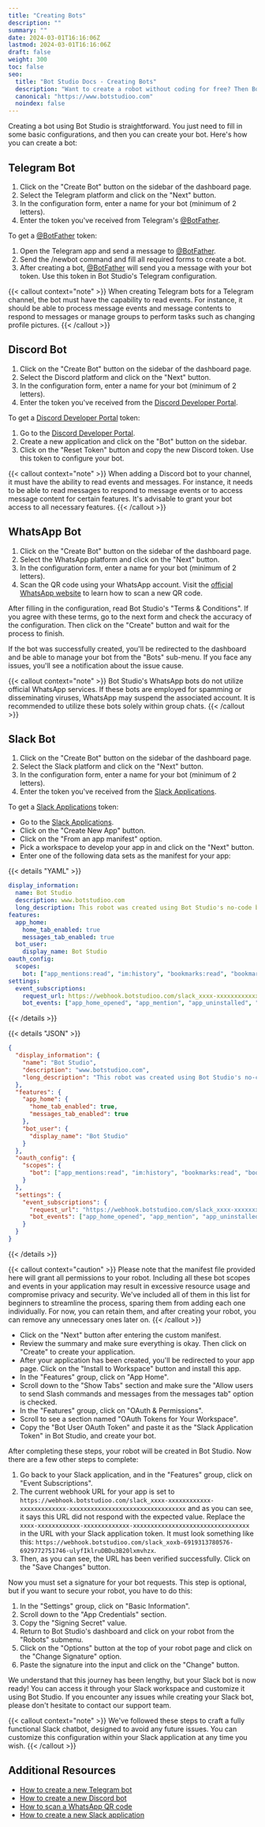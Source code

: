 ```yaml
---
title: "Creating Bots"
description: ""
summary: ""
date: 2024-03-01T16:16:06Z
lastmod: 2024-03-01T16:16:06Z
draft: false
weight: 300
toc: false
seo:
  title: "Bot Studio Docs - Creating Bots"
  description: "Want to create a robot without coding for free? Then Bot Studio is what you need. Click here to see how to create a robot for all platforms."
  canonical: "https://www.botstudioo.com"
  noindex: false
---
```


Creating a bot using Bot Studio is straightforward. You just need to fill in some basic configurations, and then you can create your bot. Here's how you can create a bot:

## Telegram Bot

1. Click on the "Create Bot" button on the sidebar of the dashboard page.
2. Select the Telegram platform and click on the "Next" button.
3. In the configuration form, enter a name for your bot (minimum of 2 letters).
4. Enter the token you've received from Telegram's [@BotFather](https://t.me/BotFather).

To get a [@BotFather](https://t.me/BotFather) token:

1. Open the Telegram app and send a message to [@BotFather](https://t.me/BotFather).
2. Send the /newbot command and fill all required forms to create a bot.
3. After creating a bot, [@BotFather](https://t.me/BotFather) will send you a message with your bot token. Use this token in Bot Studio's Telegram configuration.

{{< callout context="note" >}}
When creating Telegram bots for a Telegram channel, the bot must have the capability to read events. For instance, it should be able to process message events and message contents to respond to messages or manage groups to perform tasks such as changing profile pictures.
{{< /callout >}}

## Discord Bot

1. Click on the "Create Bot" button on the sidebar of the dashboard page.
2. Select the Discord platform and click on the "Next" button.
3. In the configuration form, enter a name for your bot (minimum of 2 letters).
4. Enter the token you've received from the [Discord Developer Portal](https://discord.com/developers/applications).

To get a [Discord Developer Portal](https://discord.com/developers/applications) token:

1. Go to the [Discord Developer Portal](https://discord.com/developers/applications).
2. Create a new application and click on the "Bot" button on the sidebar.
3. Click on the "Reset Token" button and copy the new Discord token. Use this token to configure your bot.

{{< callout context="note" >}}
When adding a Discord bot to your channel, it must have the ability to read events and messages. For instance, it needs to be able to read messages to respond to message events or to access message content for certain features. It's advisable to grant your bot access to all necessary features.
{{< /callout >}}

## WhatsApp Bot

1. Click on the "Create Bot" button on the sidebar of the dashboard page.
2. Select the WhatsApp platform and click on the "Next" button.
3. In the configuration form, enter a name for your bot (minimum of 2 letters).
4. Scan the QR code using your WhatsApp account. Visit the [official WhatsApp website](https://faq.whatsapp.com/1317564962315842/?cms_platform=web) to learn how to scan a new QR code.

After filling in the configuration, read Bot Studio's "Terms & Conditions". If you agree with these terms, go to the next form and check the accuracy of the configuration. Then click on the "Create" button and wait for the process to finish.

If the bot was successfully created, you'll be redirected to the dashboard and be able to manage your bot from the "Bots" sub-menu. If you face any issues, you'll see a notification about the issue cause.

{{< callout context="note" >}}
Bot Studio's WhatsApp bots do not utilize official WhatsApp services. If these bots are employed for spamming or disseminating viruses, WhatsApp may suspend the associated account. It is recommended to utilize these bots solely within group chats.
{{< /callout >}}

## Slack Bot

1. Click on the "Create Bot" button on the sidebar of the dashboard page.
2. Select the Slack platform and click on the "Next" button.
3. In the configuration form, enter a name for your bot (minimum of 2 letters).
4. Enter the token you've received from the [Slack Applications](https://api.slack.com/apps).

To get a [Slack Applications](https://api.slack.com/apps) token:

- Go to the [Slack Applications](https://api.slack.com/apps).
- Click on the "Create New App" button.
- Click on the "From an app manifest" option.
- Pick a workspace to develop your app in and click on the "Next" button.
- Enter one of the following data sets as the manifest for your app:

{{< details "YAML" >}}

```yaml
display_information:
  name: Bot Studio
  description: www.botstudioo.com
  long_description: This robot was created using Bot Studio's no-code bot maker. Bot Studio is available at www.botstudioo.com. This information is an example of Bot Studio's Slack robots, so you can customize it as needed.
features:
  app_home:
    home_tab_enabled: true
    messages_tab_enabled: true
  bot_user:
    display_name: Bot Studio
oauth_config:
  scopes:
    bot: ["app_mentions:read", "im:history", "bookmarks:read", "bookmarks:write", "calls:read", "calls:write", "canvases:read", "canvases:write", "channels:history", "channels:join", "channels:manage", "channels:read", "channels:write.invites", "channels:write.topic", "chat:write", "chat:write.customize", "chat:write.public", "commands", "conversations.connect:manage", "conversations.connect:read", "conversations.connect:write", "dnd:read", "emoji:read", "files:read", "files:write", "groups:history", "groups:read", "groups:write", "groups:write.invites", "groups:write.topic", "im:read", "im:write", "im:write.invites", "im:write.topic", "incoming-webhook", "links.embed:write", "links:read", "links:write", "metadata.message:read", "mpim:history", "mpim:read", "mpim:write", "mpim:write.invites", "mpim:write.topic", "pins:read", "pins:write", "reactions:read", "reactions:write", "reminders:read", "reminders:write", "remote_files:read", "remote_files:share", "remote_files:write", "team.billing:read", "team.preferences:read", "team:read", "usergroups:read", "usergroups:write", "users.profile:read", "users:read", "users:read.email", "users:write", "workflow.steps:execute"]
settings:
  event_subscriptions:
    request_url: https://webhook.botstudioo.com/slack_xxxx-xxxxxxxxxxxx-xxxxxxxxxxxxx-xxxxxxxxxxxxxxxxxxxxxxxxxxxxxxxxx
    bot_events: ["app_home_opened", "app_mention", "app_uninstalled", "call_rejected", "channel_archive", "channel_created", "channel_deleted", "channel_history_changed", "channel_id_changed", "channel_left", "channel_rename", "channel_shared", "channel_unarchive", "channel_unshared", "dnd_updated_user", "email_domain_changed", "emoji_changed", "file_change", "file_created", "file_deleted", "file_public", "file_shared", "file_unshared", "grid_migration_finished", "grid_migration_started", "group_archive", "group_deleted", "group_history_changed", "group_left", "group_rename", "group_unarchive", "im_history_changed", "link_shared", "member_joined_channel", "member_left_channel", "message.channels", "message.groups", "message.im", "message.mpim", "pin_added", "pin_removed", "profile_opened", "reaction_added", "reaction_removed", "shared_channel_invite_accepted", "shared_channel_invite_approved", "shared_channel_invite_declined", "shared_channel_invite_received", "subteam_created", "subteam_members_changed", "subteam_updated", "team_access_granted", "team_access_revoked", "team_domain_change", "team_join", "team_rename", "tokens_revoked", "user_change", "user_huddle_changed", "user_profile_changed", "user_status_changed", "workflow_deleted", "workflow_published", "workflow_step_deleted", "workflow_step_execute", "workflow_unpublished"]
```

{{< /details >}}

{{< details "JSON" >}}

```json
{
  "display_information": {
    "name": "Bot Studio",
    "description": "www.botstudioo.com",
    "long_description": "This robot was created using Bot Studio's no-code bot maker. Bot Studio is available at www.botstudioo.com. This information is an example of Bot Studio's Slack robots, so you can customize it as needed."
  },
  "features": {
    "app_home": {
      "home_tab_enabled": true,
      "messages_tab_enabled": true
    },
    "bot_user": {
      "display_name": "Bot Studio"
    }
  },
  "oauth_config": {
    "scopes": {
      "bot": ["app_mentions:read", "im:history", "bookmarks:read", "bookmarks:write", "calls:read", "calls:write", "canvases:read", "canvases:write", "channels:history", "channels:join", "channels:manage", "channels:read", "channels:write.invites", "channels:write.topic", "chat:write", "chat:write.customize", "chat:write.public", "commands", "conversations.connect:manage", "conversations.connect:read", "conversations.connect:write", "dnd:read", "emoji:read", "files:read", "files:write", "groups:history", "groups:read", "groups:write", "groups:write.invites", "groups:write.topic", "im:read", "im:write", "im:write.invites", "im:write.topic", "incoming-webhook", "links.embed:write", "links:read", "links:write", "metadata.message:read", "mpim:history", "mpim:read", "mpim:write", "mpim:write.invites", "mpim:write.topic", "pins:read", "pins:write", "reactions:read", "reactions:write", "reminders:read", "reminders:write", "remote_files:read", "remote_files:share", "remote_files:write", "team.billing:read", "team.preferences:read", "team:read", "usergroups:read", "usergroups:write", "users.profile:read", "users:read", "users:read.email", "users:write", "workflow.steps:execute"]
    }
  },
  "settings": {
    "event_subscriptions": {
      "request_url": "https://webhook.botstudioo.com/slack_xxxx-xxxxxxxxxxxx-xxxxxxxxxxxxx-xxxxxxxxxxxxxxxxxxxxxxxxxxxxxxxxx",
      "bot_events": ["app_home_opened", "app_mention", "app_uninstalled", "call_rejected", "channel_archive", "channel_created", "channel_deleted", "channel_history_changed", "channel_id_changed", "channel_left", "channel_rename", "channel_shared", "channel_unarchive", "channel_unshared", "dnd_updated_user", "email_domain_changed", "emoji_changed", "file_change", "file_created", "file_deleted", "file_public", "file_shared", "file_unshared", "grid_migration_finished", "grid_migration_started", "group_archive", "group_deleted", "group_history_changed", "group_left", "group_rename", "group_unarchive", "im_history_changed", "link_shared", "member_joined_channel", "member_left_channel", "message.channels", "message.groups", "message.im", "message.mpim", "pin_added", "pin_removed", "profile_opened", "reaction_added", "reaction_removed", "shared_channel_invite_accepted", "shared_channel_invite_approved", "shared_channel_invite_declined", "shared_channel_invite_received", "subteam_created", "subteam_members_changed", "subteam_updated", "team_access_granted", "team_access_revoked", "team_domain_change", "team_join", "team_rename", "tokens_revoked", "user_change", "user_huddle_changed", "user_profile_changed", "user_status_changed", "workflow_deleted", "workflow_published", "workflow_step_deleted", "workflow_step_execute", "workflow_unpublished"]
    }
  }
}
```

{{< /details >}}

{{< callout context="caution" >}}
Please note that the manifest file provided here will grant all permissions to your robot. Including all these bot scopes and events in your application may result in excessive resource usage and compromise privacy and security. We've included all of them in this list for beginners to streamline the process, sparing them from adding each one individually. For now, you can retain them, and after creating your robot, you can remove any unnecessary ones later on.
{{< /callout >}}

- Click on the "Next" button after entering the custom manifest.
- Review the summary and make sure everything is okay. Then click on "Create" to create your application.
- After your application has been created, you'll be redirected to your app page. Click on the "Install to Workspace" button and install this app.
- In the "Features" group, click on "App Home".
- Scroll down to the "Show Tabs" section and make sure the "Allow users to send Slash commands and messages from the messages tab" option is checked.
- In the "Features" group, click on "OAuth & Permissions".
- Scroll to see a section named "OAuth Tokens for Your Workspace".
- Copy the "Bot User OAuth Token" and paste it as the "Slack Application Token" in Bot Studio, and create your bot.

After completing these steps, your robot will be created in Bot Studio. Now there are a few other steps to complete:

1. Go back to your Slack application, and in the "Features" group, click on "Event Subscriptions".
2. The current webhook URL for your app is set to `https://webhook.botstudioo.com/slack_xxxx-xxxxxxxxxxxx-xxxxxxxxxxxxx-xxxxxxxxxxxxxxxxxxxxxxxxxxxxxxxxx` and as you can see, it says this URL did not respond with the expected value. Replace the `xxxx-xxxxxxxxxxxx-xxxxxxxxxxxxx-xxxxxxxxxxxxxxxxxxxxxxxxxxxxxxxxx` in the URL with your Slack application token. It must look something like this: `https://webhook.botstudioo.com/slack_xoxb-6919313780576-6929772751746-ulyfIklruDBDu3B20lxmvhzx`.
3. Then, as you can see, the URL has been verified successfully. Click on the "Save Changes" button.

Now you must set a signature for your bot requests. This step is optional, but if you want to secure your robot, you have to do this:

1. In the "Settings" group, click on "Basic Information".
2. Scroll down to the "App Credentials" section.
3. Copy the "Signing Secret" value.
4. Return to Bot Studio's dashboard and click on your robot from the "Robots" submenu.
5. Click on the "Options" button at the top of your robot page and click on the "Change Signature" option.
6. Paste the signature into the input and click on the "Change" button.

We understand that this journey has been lengthy, but your Slack bot is now ready! You can access it through your Slack workspace and customize it using Bot Studio. If you encounter any issues while creating your Slack bot, please don't hesitate to contact our support team.

{{< callout context="note" >}}
We've followed these steps to craft a fully functional Slack chatbot, designed to avoid any future issues. You can customize this configuration within your Slack application at any time you wish.
{{< /callout >}}

## Additional Resources

- [How to create a new Telegram bot](https://core.telegram.org/bots/features#botfather)
- [How to create a new Discord bot](https://discord.com/developers/docs/quick-start/getting-started)
- [How to scan a WhatsApp QR code](https://faq.whatsapp.com/1317564962315842/?cms_platform=web)
- [How to create a new Slack application](https://api.slack.com/start/quickstart)
